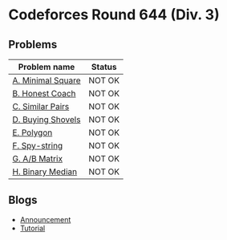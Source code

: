 # Codeforces Round 644 (Div. 3)

## Problems

|Problem name|Status|
|------------|---------|
| [A. Minimal Square](problems/A._Minimal_Square.md)|NOT OK|
| [B. Honest Coach](problems/B._Honest_Coach.md)|NOT OK|
| [C. Similar Pairs](problems/C._Similar_Pairs.md)|NOT OK|
| [D. Buying Shovels](problems/D._Buying_Shovels.md)|NOT OK|
| [E. Polygon](problems/E._Polygon.md)|NOT OK|
| [F. Spy-string](problems/F._Spy-string.md)|NOT OK|
| [G. A/B Matrix](problems/G._A_B_Matrix.md)|NOT OK|
| [H. Binary Median](problems/H._Binary_Median.md)|NOT OK|
## Blogs

- [Announcement](blogs/Announcement.md)
- [Tutorial](blogs/Tutorial.md)
